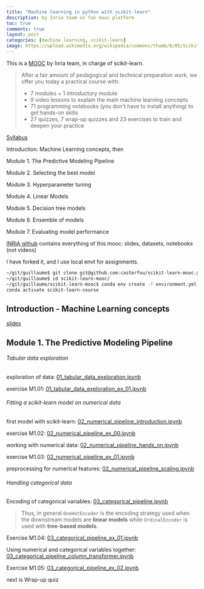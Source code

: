 ```yaml
---
title: "Machine learning in python with scikit-learn"
description: by Inria team on fun mooc platform
toc: true
comments: true
layout: post
categories: [machine learning, scikit-learn]
image: https://upload.wikimedia.org/wikipedia/commons/thumb/0/05/Scikit_learn_logo_small.svg/langfr-220px-Scikit_learn_logo_small.svg.png
---
```




This is a [MOOC](https://lms.fun-mooc.fr/courses/course-v1:inria+41026+session01/info) by Inria team, in charge of scikit-learn.



> After a fair amount of pedagogical and technical preparation work, we offer you today a practical course with:
>
> - 7 modules + 1 introductory module
> - 9 video lessons to explain the main machine learning concepts
> - 71 programming notebooks (you don't have to install anything) to get hands-on skills
> - 27 quizzes, 7 wrap-up quizzes and 23 exercises to train and deepen your practice



[Syllabus](https://lms.fun-mooc.fr/courses/course-v1:inria+41026+session01/496272d6f8444957a7014122a4646116/)

Introduction:  Machine Learning concepts, then

Module 1. The Predictive Modeling Pipeline 

Module 2. Selecting the best model 

Module 3. Hyperparameter tuning 

Module 4. Linear Models 

Module 5. Decision tree models 

Module 6. Ensemble of models

Module 7. Evaluating model performance



[INRIA github](https://github.com/INRIA/scikit-learn-mooc) contains everything of this mooc: slides, datasets, notebooks (not videos)

I have forked it, and I use local envt for assignments. 

```bash
~/git/guillaume$ git clone git@github.com:castorfou/scikit-learn-mooc.git
~/git/guillaume$ cd scikit-learn-mooc/
~/git/guillaume/scikit-learn-mooc$ conda env create -f environment.yml
conda activate scikit-learn-course
```





## Introduction - Machine Learning concepts

[slides](https://inria.github.io/scikit-learn-mooc/slides/?file=ml_concepts.md#1)

## Module 1. The Predictive Modeling Pipeline 



###### Tabular data exploration

exploration of data: [01_tabular_data_exploration.ipynb](https://github.com/castorfou/scikit-learn-mooc/blob/master/notebooks/01_tabular_data_exploration.ipynb)

exercise M1.01: [01_tabular_data_exploration_ex_01.ipynb](https://github.com/castorfou/scikit-learn-mooc/blob/master/notebooks/01_tabular_data_exploration_ex_01.ipynb)



###### Fitting a scikit-learn model on numerical data

first model with scikit-learn: [02_numerical_pipeline_introduction.ipynb](https://github.com/castorfou/scikit-learn-mooc/blob/master/notebooks/02_numerical_pipeline_introduction.ipynb)

exercise M1.02: [02_numerical_pipeline_ex_00.ipynb](https://github.com/castorfou/scikit-learn-mooc/blob/master/notebooks/02_numerical_pipeline_ex_00.ipynb)

working with numerical data: [02_numerical_pipeline_hands_on.ipynb](https://github.com/castorfou/scikit-learn-mooc/blob/master/notebooks/02_numerical_pipeline_hands_on.ipynb)

exercise M1.03: [02_numerical_pipeline_ex_01.ipynb](https://github.com/castorfou/scikit-learn-mooc/blob/master/notebooks/02_numerical_pipeline_ex_01.ipynb)

preprocessing for numerical features: [02_numerical_pipeline_scaling.ipynb](https://github.com/castorfou/scikit-learn-mooc/blob/master/notebooks/02_numerical_pipeline_scaling.ipynb)



###### Handling categorical data

Encoding of categorical variables: [03_categorical_pipeline.ipynb](https://github.com/castorfou/scikit-learn-mooc/blob/master/notebooks/03_categorical_pipeline.ipynb)

> Thus, in general `OneHotEncoder` is the encoding strategy used when the downstream models are **linear models** while `OrdinalEncoder` is used with **tree-based models**.

Exercise M1.04: [03_categorical_pipeline_ex_01.ipynb](https://github.com/castorfou/scikit-learn-mooc/blob/master/notebooks/03_categorical_pipeline_ex_01.ipynb)

Using numerical and categorical variables together: [03_categorical_pipeline_column_transformer.ipynb](https://github.com/castorfou/scikit-learn-mooc/blob/master/notebooks/03_categorical_pipeline_column_transformer.ipynb)

Exercise M1.05: [03_categorical_pipeline_ex_02.ipynb](https://github.com/castorfou/scikit-learn-mooc/blob/master/notebooks/03_categorical_pipeline_ex_02.ipynb)



next is Wrap-up quiz
